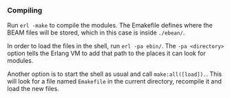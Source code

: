 ### Compiling

Run `erl -make` to compile the modules. The Emakefile defines where the BEAM files will be stored, which in this case is inside `./ebean/`.

In order to load the files in the shell, run `erl -pa ebin/`. The `-pa <directory>` option tells the Erlang VM to add that path to the places it can look for modules.

Another option is to start the shell as usual and call `make:all([load]).`. This will look for a file named `Emakefile` in the current directory, recompile it and load the new files.
